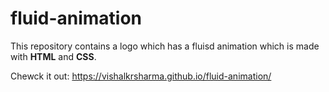 # fluid-animation

This repository contains a logo which has a fluisd animation which is made with **HTML** and **CSS**.

Chewck it out: https://vishalkrsharma.github.io/fluid-animation/
